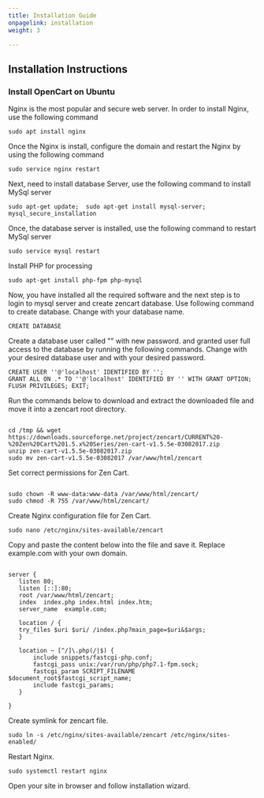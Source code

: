 ```yaml
---
title: Installation Guide
onpagelink: installation
weight: 3

---
```


Installation Instructions
-------------------------

### Install OpenCart on Ubuntu

Nginx is the most popular and secure web server. In order to install Nginx, use the following command

 ```
 sudo apt install nginx 
```

Once the Nginx is install, configure the domain and restart the Nginx by using the following command

 ```
 sudo service nginx restart 
```

Next, need to install database Server, use the following command to install MySql server

 ```
 sudo apt-get update;  sudo apt-get install mysql-server; mysql_secure_installation 
```

Once, the database server is installed, use the following command to restart MySql server

 ```
 sudo service mysql restart 
```

Install PHP for processing

 ```
 sudo apt-get install php-fpm php-mysql
```

Now, you have installed all the required software and the next step is to login to mysql server and create zencart database. Use following command to create database. Change with your database name.

 ```
 CREATE DATABASE  
```

Create a database user called "" with new password. and granted user full access to the database by running the following commands. Change with your desired database user and with your desired password.

 ```
 CREATE USER ''@'localhost' IDENTIFIED BY ''; 
 GRANT ALL ON .* TO ''@'localhost' IDENTIFIED BY '' WITH GRANT OPTION;
 FLUSH PRIVILEGES; EXIT;
```

Run the commands below to download and extract the downloaded file and move it into a zencart root directory.

 ```

cd /tmp && wget https://downloads.sourceforge.net/project/zencart/CURRENT%20-%20Zen%20Cart%201.5.x%20Series/zen-cart-v1.5.5e-03082017.zip
unzip zen-cart-v1.5.5e-03082017.zip
sudo mv zen-cart-v1.5.5e-03082017 /var/www/html/zencart

```

Set correct permissions for Zen Cart.

 ```

sudo chown -R www-data:www-data /var/www/html/zencart/
sudo chmod -R 755 /var/www/html/zencart/

```

Create Nginx configuration file for Zen Cart.

 ```
sudo nano /etc/nginx/sites-available/zencart
```

Copy and paste the content below into the file and save it. Replace example.com with your own domain.

 ```

server {
    listen 80;
    listen [::]:80;
    root /var/www/html/zencart;
    index  index.php index.html index.htm;
    server_name  example.com;

    location / {
    try_files $uri $uri/ /index.php?main_page=$uri&$args;       
    }

    location ~ [^/]\.php(/|$) {
        include snippets/fastcgi-php.conf;
        fastcgi_pass unix:/var/run/php/php7.1-fpm.sock;
        fastcgi_param SCRIPT_FILENAME $document_root$fastcgi_script_name;
        include fastcgi_params;
    }

}

```

Create symlink for zencart file.

 ```
sudo ln -s /etc/nginx/sites-available/zencart /etc/nginx/sites-enabled/
```

Restart Nginx.

 ```
sudo systemctl restart nginx
```

Open your site in browser and follow installation wizard.